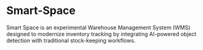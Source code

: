 # Smart-Space
Smart Space is an experimental Warehouse Management System (WMS) designed to modernize inventory tracking by integrating AI-powered object detection with traditional stock-keeping workflows.
